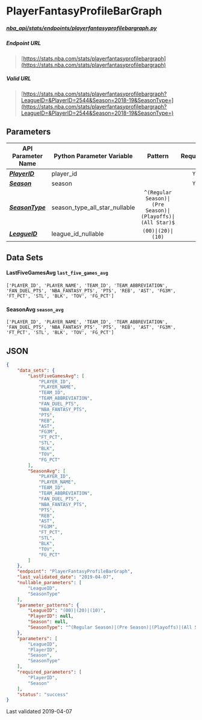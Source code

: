 # PlayerFantasyProfileBarGraph
##### [nba_api/stats/endpoints/playerfantasyprofilebargraph.py](https://github.com/swar/nba_api/blob/master/nba_api/stats/endpoints/playerfantasyprofilebargraph.py)

##### Endpoint URL
>[https://stats.nba.com/stats/playerfantasyprofilebargraph](https://stats.nba.com/stats/playerfantasyprofilebargraph)

##### Valid URL
>[https://stats.nba.com/stats/playerfantasyprofilebargraph?LeagueID=&PlayerID=2544&Season=2018-19&SeasonType=](https://stats.nba.com/stats/playerfantasyprofilebargraph?LeagueID=&PlayerID=2544&Season=2018-19&SeasonType=)

## Parameters
API Parameter Name | Python Parameter Variable | Pattern | Required | Nullable
------------ | ------------ | :-----------: | :---: | :---:
[_**PlayerID**_](https://github.com/swar/nba_api/blob/master/docs/nba_api/stats/library/parameters.md#PlayerID) | player_id |  | `Y` |  | 
[_**Season**_](https://github.com/swar/nba_api/blob/master/docs/nba_api/stats/library/parameters.md#Season) | season |  | `Y` |  | 
[_**SeasonType**_](https://github.com/swar/nba_api/blob/master/docs/nba_api/stats/library/parameters.md#SeasonType) | season_type_all_star_nullable | `^(Regular Season)\|(Pre Season)\|(Playoffs)\|(All Star)$` |  | `Y` | 
[_**LeagueID**_](https://github.com/swar/nba_api/blob/master/docs/nba_api/stats/library/parameters.md#LeagueID) | league_id_nullable | `(00)\|(20)\|(10)` |  | `Y` | 

## Data Sets
#### LastFiveGamesAvg `last_five_games_avg`
```text
['PLAYER_ID', 'PLAYER_NAME', 'TEAM_ID', 'TEAM_ABBREVIATION', 'FAN_DUEL_PTS', 'NBA_FANTASY_PTS', 'PTS', 'REB', 'AST', 'FG3M', 'FT_PCT', 'STL', 'BLK', 'TOV', 'FG_PCT']
```

#### SeasonAvg `season_avg`
```text
['PLAYER_ID', 'PLAYER_NAME', 'TEAM_ID', 'TEAM_ABBREVIATION', 'FAN_DUEL_PTS', 'NBA_FANTASY_PTS', 'PTS', 'REB', 'AST', 'FG3M', 'FT_PCT', 'STL', 'BLK', 'TOV', 'FG_PCT']
```


## JSON
```json
{
    "data_sets": {
        "LastFiveGamesAvg": [
            "PLAYER_ID",
            "PLAYER_NAME",
            "TEAM_ID",
            "TEAM_ABBREVIATION",
            "FAN_DUEL_PTS",
            "NBA_FANTASY_PTS",
            "PTS",
            "REB",
            "AST",
            "FG3M",
            "FT_PCT",
            "STL",
            "BLK",
            "TOV",
            "FG_PCT"
        ],
        "SeasonAvg": [
            "PLAYER_ID",
            "PLAYER_NAME",
            "TEAM_ID",
            "TEAM_ABBREVIATION",
            "FAN_DUEL_PTS",
            "NBA_FANTASY_PTS",
            "PTS",
            "REB",
            "AST",
            "FG3M",
            "FT_PCT",
            "STL",
            "BLK",
            "TOV",
            "FG_PCT"
        ]
    },
    "endpoint": "PlayerFantasyProfileBarGraph",
    "last_validated_date": "2019-04-07",
    "nullable_parameters": [
        "LeagueID",
        "SeasonType"
    ],
    "parameter_patterns": {
        "LeagueID": "(00)|(20)|(10)",
        "PlayerID": null,
        "Season": null,
        "SeasonType": "^(Regular Season)|(Pre Season)|(Playoffs)|(All Star)$"
    },
    "parameters": [
        "LeagueID",
        "PlayerID",
        "Season",
        "SeasonType"
    ],
    "required_parameters": [
        "PlayerID",
        "Season"
    ],
    "status": "success"
}
```

Last validated 2019-04-07